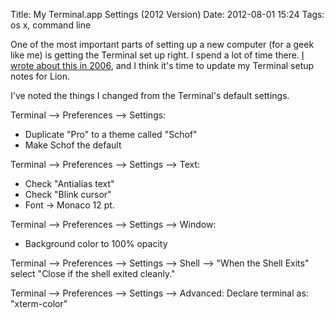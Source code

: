Title: My Terminal.app Settings (2012 Version)
Date: 2012-08-01 15:24
Tags: os x, command line

One of the most important parts of setting up a new computer (for a geek
like me) is getting the Terminal set up right. I spend a lot of time
there. [I wrote about this in
2006](/2006/05/02/my-not-the-perfect-os-x-terminal-setup/ "My (Not The) Perfect OS X Terminal Setup"),
and I think it's time to update my Terminal setup notes for Lion.

I've noted the things I changed from the Terminal's default settings.

Terminal --\> Preferences --\> Settings:

-   Duplicate "Pro" to a theme called "Schof"
-   Make Schof the default

Terminal --\> Preferences --\> Settings --\> Text:

-   Check "Antialias text"
-   Check "Blink cursor"
-   Font -\> Monaco 12 pt.

Terminal --\> Preferences --\> Settings --\> Window:

-   Background color to 100% opacity

Terminal --\> Preferences --\> Settings --\> Shell --\> "When the Shell
Exits" select "Close if the shell exited cleanly."

Terminal --\> Preferences --\> Settings --\> Advanced: Declare terminal
as: "xterm-color"

